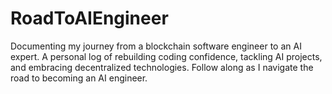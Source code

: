 # RoadToAIEngineer
Documenting my journey from a blockchain software engineer to an AI expert. A personal log of rebuilding coding confidence, tackling AI projects, and embracing decentralized technologies. Follow along as I navigate the road to becoming an AI engineer.
